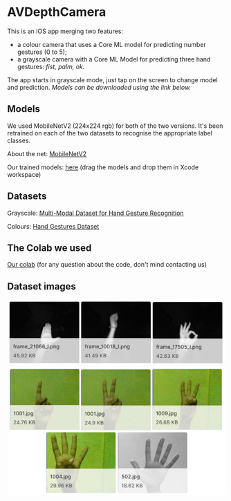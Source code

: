# AVDepthCamera

This is an iOS app merging two features:
 - a colour camera that uses a Core ML model for predicting number gestures (0 to 5);
 - a grayscale camera with a Core ML Model for predicting three hand gestures: *fist, palm, ok.*

The app starts in grayscale mode, just tap on the screen to change model and prediction. *Models can be downloaded using the link below.*

## Models

We used MobileNetV2 (224x224 rgb) for both of the two versions. It's been retrained on each of the two datasets to recognise the appropriate label classes.

About the net: [MobileNetV2](https://arxiv.org/abs/1801.04381)

Our trained models: [here](--------------)
(drag the models and drop them in Xcode workspace)

## Datasets

 Grayscale: [Multi-Modal Dataset for Hand Gesture Recognition](https://www.kaggle.com/adeshdalvi41/hand-signs)
  
 Colours: [Hand Gestures Dataset](https://www.kaggle.com/gti-upm/multimodhandgestrec)

## The Colab we used

[Our colab](https://colab.research.google.com/drive/1NpvKpCy_snJcUu5afDZeTyWdHsZEFMVa#scrollTo=ri3hTd6LRt3v) (for any question about the code, don't mind contacting us)

## Dataset images

![Grayscale](/Fabrizio-Paganelli/AVDepthCamera/images/grayscale_dataset_preview.png)
![Colours](/Fabrizio-Paganelli/AVDepthCamera/images/colours_dataset_preview.png)
